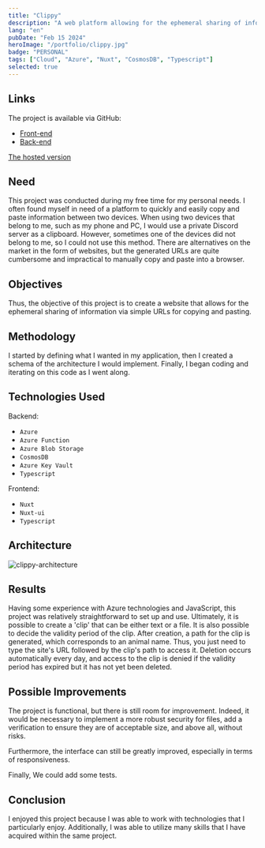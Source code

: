 ```yaml
---
title: "Clippy"
description: "A web platform allowing for the ephemeral sharing of information, following the model of Pastebin."
lang: "en"
pubDate: "Feb 15 2024"
heroImage: "/portfolio/clippy.jpg"
badge: "PERSONAL"
tags: ["Cloud", "Azure", "Nuxt", "CosmosDB", "Typescript"]
selected: true
---
```


## **Links**
The project is available via GitHub:
* [Front-end](https://github.com/IssamSisbane/clippy-frontend)
* [Back-end](https://github.com/IssamSisbane/clippy-backend)

[The hosted version](https://clippy.snzprojects.tech/)

## **Need**
This project was conducted during my free time for my personal needs. I often found myself in need of a platform to quickly and easily copy and paste information between two devices. When using two devices that belong to me, such as my phone and PC, I would use a private Discord server as a clipboard. However, sometimes one of the devices did not belong to me, so I could not use this method. There are alternatives on the market in the form of websites, but the generated URLs are quite cumbersome and impractical to manually copy and paste into a browser.

## **Objectives**
Thus, the objective of this project is to create a website that allows for the ephemeral sharing of information via simple URLs for copying and pasting.

## **Methodology**
I started by defining what I wanted in my application, then I created a schema of the architecture I would implement. Finally, I began coding and iterating on this code as I went along.

## **Technologies Used**
Backend:
* `Azure`
* `Azure Function`
* `Azure Blob Storage`
* `CosmosDB`
* `Azure Key Vault`
* `Typescript`

Frontend:
* `Nuxt`
* `Nuxt-ui`
* `Typescript`

## **Architecture**
![clippy-architecture](/portfolio/clippy-architecture.webp)

## **Results**
Having some experience with Azure technologies and JavaScript, this project was relatively straightforward to set up and use. Ultimately, it is possible to create a 'clip' that can be either text or a file. It is also possible to decide the validity period of the clip. After creation, a path for the clip is generated, which corresponds to an animal name. Thus, you just need to type the site's URL followed by the clip's path to access it. Deletion occurs automatically every day, and access to the clip is denied if the validity period has expired but it has not yet been deleted.

## **Possible Improvements**
The project is functional, but there is still room for improvement. Indeed, it would be necessary to implement a more robust security for files, add a verification to ensure they are of acceptable size, and above all, without risks.

Furthermore, the interface can still be greatly improved, especially in terms of responsiveness.

Finally, We could add some tests.

## **Conclusion**
I enjoyed this project because I was able to work with technologies that I particularly enjoy. Additionally, I was able to utilize many skills that I have acquired within the same project.

